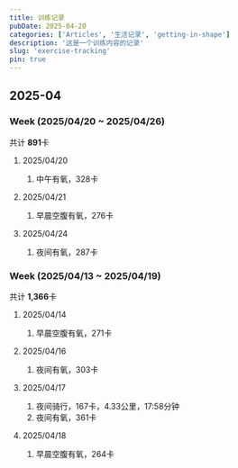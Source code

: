 ```yaml
---
title: 训练记录
pubDate: 2025-04-20
categories: ['Articles', '生活记录', 'getting-in-shape']
description: '这是一个训练内容的记录'
slug: 'exercise-tracking'
pin: true
---
```


## 2025-04

### Week (2025/04/20 ~ 2025/04/26)

共计 **891**卡

1. 2025/04/20
   
   1. 中午有氧，328卡
   
1. 2025/04/21

   1. 早晨空腹有氧，276卡
   
1. 2025/04/24

   1. 夜间有氧，287卡


### Week (2025/04/13 ~ 2025/04/19)

共计 **1,366**卡

1. 2025/04/14
   
   1. 早晨空腹有氧，271卡

1. 2025/04/16

   1. 夜间有氧，303卡

1. 2025/04/17

   1. 夜间骑行，167卡，4.33公里，17:58分钟
   1. 夜间有氧，361卡

1. 2025/04/18
   
   1. 早晨空腹有氧，264卡
   
